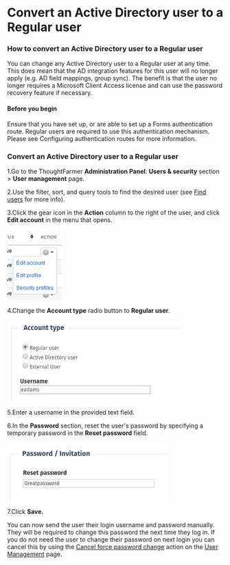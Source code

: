 # Convert an Active Directory user to a Regular user



### How to convert an Active Directory user to a Regular user

You can change any Active Directory user to a Regular user at any time. This does mean that the AD integration features for this user will no longer apply \(e.g. AD field mappings, group sync\). The benefit is that the user no longer requires a Microsoft Client Access license and can use the password recovery feature if necessary.

#### Before you begin

Ensure that you have set up, or are able to set up a Forms authentication route. Regular users are required to use this authentication mechanism. Please see Configuring authentication routes for more information.

### Convert an Active Directory user to a Regular user

1.Go to the ThoughtFarmer **Administration Panel**: **Users & security** section &gt; **User management** page.

2.Use the filter, sort, and query tools to find the desired user \(see [Find users](../find-users.md) for more info\).

3.Click the gear icon in the **Action** column to the right of the user, and click **Edit account** in the menu that opens.

![](../../../.gitbook/assets/3%20%2838%29.png)

4.Change the **Account type** radio button to **Regular user**.

![](../../../.gitbook/assets/2%20%2827%29.jpg)

5.Enter a username in the provided text field.

6.In the **Password** section, reset the user's password by specifying a temporary password in the **Reset password** field.

![](../../../.gitbook/assets/4%20%2831%29.png)

7.Click **Save.**

You can now send the user their login username and password manually. They will be required to change this password the next time they log in. If you do not need the user to change their password on next login you can cancel this by using the [Cancel force password change](https://community.thoughtfarmer.com/content/105892) action on the [User Management](https://community.thoughtfarmer.com/content/105965) page.

